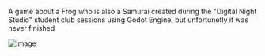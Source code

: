 A game about a Frog who is also a Samurai created during the "Digital Night Studio" student club sessions using Godot Engine, but unfortunetly it was never finished

![image](https://github.com/user-attachments/assets/8d581a12-9d95-4c05-b8ca-c79f7233ad26)
